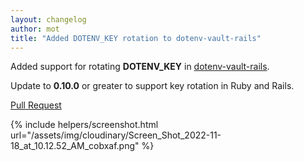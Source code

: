 ```yaml
---
layout: changelog
author: mot
title: "Added DOTENV_KEY rotation to dotenv-vault-rails"
---
```


Added support for rotating <strong>DOTENV_KEY</strong> in [dotenv-vault-rails](https://github.com/dotenv-org/dotenv-vault-ruby).

Update to <strong>0.10.0</strong> or greater to support key rotation in Ruby and Rails.

[Pull Request](https://github.com/dotenv-org/dotenv-vault-ruby/pull/2)

{% include helpers/screenshot.html url="/assets/img/cloudinary/Screen_Shot_2022-11-18_at_10.12.52_AM_cobxaf.png" %}

